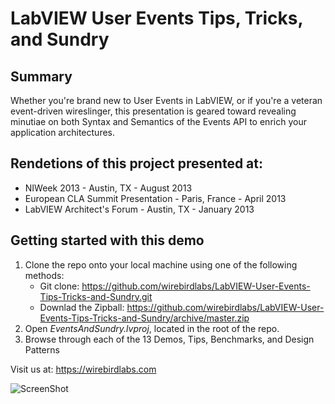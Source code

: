 LabVIEW User Events Tips, Tricks, and Sundry
=================================================================

Summary
-------
Whether you're brand new to User Events in LabVIEW, or if you're a veteran event-driven wireslinger, this presentation is geared toward revealing minutiae on both Syntax and Semantics of the Events API to enrich your application architectures.

Rendetions of this project presented at:
----------------------------------------
* NIWeek 2013 - Austin, TX - August 2013
* European CLA Summit Presentation - Paris, France - April 2013
* LabVIEW Architect's Forum - Austin, TX - January 2013

Getting started with this demo
------------------------------
1. Clone the repo onto your local machine using one of the following methods:
    * Git clone: https://github.com/wirebirdlabs/LabVIEW-User-Events-Tips-Tricks-and-Sundry.git
    * Downlad the Zipball: https://github.com/wirebirdlabs/LabVIEW-User-Events-Tips-Tricks-and-Sundry/archive/master.zip
2. Open _EventsAndSundry.lvproj_, located in the root of the repo.
3. Browse through each of the 13 Demos, Tips, Benchmarks, and Design Patterns

Visit us at: https://wirebirdlabs.com

![ScreenShot](https://raw.github.com/wirebirdlabs/CLA-Summit-2013-Paris/master/Screenshots/Title.png)
